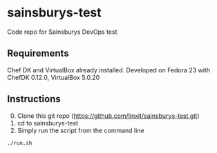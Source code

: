 # sainsburys-test
Code repo for Sainsburys DevOps test

## Requirements
Chef DK and VirtualBox already installed. Developed on Fedora 23 with ChefDK 0.12.0, VirtualBox 5.0.20

## Instructions
0.   Clone this git repo (https://github.com/linxit/sainsburys-test.git)
1.   cd to sainsburys-test
2.   Simply run the script from the command line

```bash
./run.sh
```


